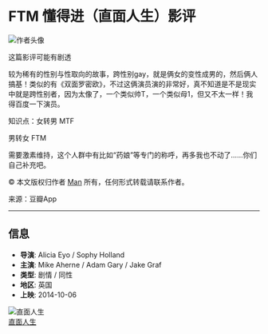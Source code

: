 # FTM 懂得进（直面人生）影评

![作者头像](https://img3.doubanio.com/icon/u142495699-2.jpg)

这篇影评可能有剧透

较为稀有的性别与性取向的故事，跨性别gay，就是俩女的变性成男的，然后俩人搞基！类似的有《双面罗密欧》，不过这俩演员演的非常好，真不知道是不是现实中就是跨性别者，因为太像了，一个类似帅T，一个类似母1，但又不太一样！我得百度一下演员。

知识点：女转男 MTF

男转女 FTM

需要激素维持，这个人群中有比如“药娘”等专门的称呼，再多我也不动了……你们自己补充吧。

© 本文版权归作者 [Man](https://www.douban.com/people/142495699/) 所有，任何形式转载请联系作者。

来源：豆瓣App

---

## 信息

- **导演**: Alicia Eyo / Sophy Holland
- **主演**: Mike Aherne / Adam Gary / Jake Graf
- **类型**: 剧情 / 同性
- **地区**: 英国
- **上映**: 2014-10-06

![直面人生](https://img9.doubanio.com/view/photo/s_ratio_poster/public/p2204111776.webp)  
[直面人生](https://movie.douban.com/subject/26085733/)